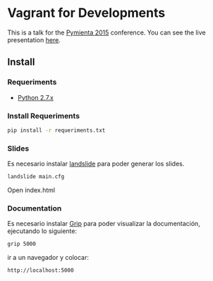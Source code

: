 # Vagrant for Developments

This is a talk for the [Pymienta 2015](http://pimientadigital.com) conference.
You can see the live presentation [here](http://luismayta.github.io/vagrant-for-developments).


## Install

### Requeriments

* [Python 2.7.x](http://python.org/download/)

### Install Requeriments

```bash
pip install -r requeriments.txt
```

### Slides

Es necesario instalar [landslide](https://github.com/adamzap/landslide) para poder generar los slides.

```bash
landslide main.cfg
```

Open index.html

### Documentation

Es necesario instalar [Grip](https://github.com/joeyespo/grip) para poder visualizar la documentación, ejecutando lo siguiente:


```bash
grip 5000
```

ir a un navegador y colocar:

```bash
http://localhost:5000
```
